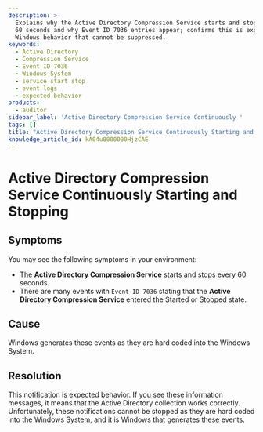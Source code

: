```yaml
---
description: >-
  Explains why the Active Directory Compression Service starts and stops every
  60 seconds and why Event ID 7036 entries appear; confirms this is expected
  Windows behavior that cannot be suppressed.
keywords:
  - Active Directory
  - Compression Service
  - Event ID 7036
  - Windows System
  - service start stop
  - event logs
  - expected behavior
products:
  - auditor
sidebar_label: 'Active Directory Compression Service Continuously '
tags: []
title: "Active Directory Compression Service Continuously Starting and Stopping"
knowledge_article_id: kA04u0000000HjzCAE
---
```


# Active Directory Compression Service Continuously Starting and Stopping

## Symptoms
You may see the following symptoms in your environment:

- The **Active Directory Compression Service** starts and stops every 60 seconds.
- There are many events with `Event ID 7036` stating that the **Active Directory Compression Service** entered the Started or Stopped state.

## Cause
Windows generates these events as they are hard coded into the Windows System.

## Resolution
This notification is expected behavior. If you see these information messages, it means that the Active Directory collection works correctly. Unfortunately, these notifications cannot be stopped as they are hard coded into the Windows System, and it is Windows that generates these events.
